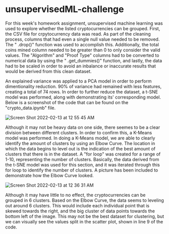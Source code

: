 # unsupervisedML-challenge

For this week's homework assignment, unsupervised machine learning was used to explore whether the listed cryptocurrencies can be grouped. First, the CSV file for crpytocurrency data was read. As part of the cleaning process, columns that had even a single null value needed to be removed. The " .drop()" function was used to accomplish this. Additionally, the total coins mined column needed to be greater than 0 to only consider the valid values. The "Algorithm" and "Proof Type" columns had to be converted to numerical data by using the " .get_dummies()" function, and lastly, the data had to be scaled in order to avoid an inbalance or inaccurate results that would be derived from this clean dataset. 

An explained variance was applied to a PCA model in order to perform dimentionality reduction. 90% of variance had remained with less features, creating a total of 74 rows. In order to further reduce the dataset, a t-SNE model was performed, along with demonstrating its' corresponding model. Below is a screenshot of the code that can be found on the "crypto_data.ipynb" file.

![Screen Shot 2022-02-13 at 12 55 45 AM](https://user-images.githubusercontent.com/72631173/153742626-4743db74-24bd-4b30-be0c-cb3dc21b4634.png)

Although it may not be heavy data on one side, there seemes to be a clear division between different clusters. In order to confirm this, a K-Means model was performed. In doing a K-Means model, we are able to clearly identify the amount of clusters by using an Elbow Curve. The location in which the data begins to level out is the indication of the best amount of clusters that there is in the dataset. A "for loop" was created for a range of 1-10, representing the number of clusters. Basically, the data derived from the t-SNE model was used for this section, and it was iterated through this for loop to identify the number of clusters. A picture has been included to demonstrate how the Elbow Curve looked. 

![Screen Shot 2022-02-13 at 12 36 31 AM](https://user-images.githubusercontent.com/72631173/153742820-34fa9da0-ba69-4a6e-9f22-1893b27f8869.png)

Although it may have little to no effect, the cryptocurrencies can be grouped in 6 clusters. Based on the Elbow Curve, the data seems to leveling out around 6 clusters. This would include each individual point that is skewed towards the right, and the big cluster of data points towards the bottom left of the image. This may not be the best dataset for clustering, but we can visually see the values split in the scatter plot, shown in line 9 of the code. 
